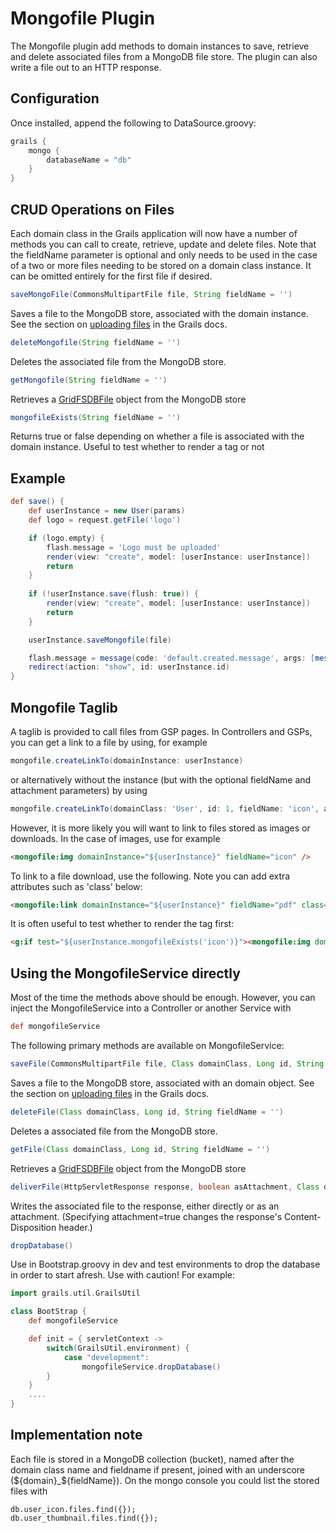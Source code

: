 Mongofile Plugin
================

The Mongofile plugin add methods to domain instances to save, retrieve and delete associated files from a MongoDB file store. The plugin can also write a file out to an HTTP response. 

Configuration
-------------

Once installed, append the following to DataSource.groovy:

```groovy
grails {
    mongo {
        databaseName = "db"
    }
}
```

CRUD Operations on Files
------------------------

Each domain class in the Grails application will now have a number of methods you can call to create, retrieve, update and delete files. Note that the fieldName parameter is optional and only needs to be used in the case of a two or more files needing to be stored on a domain class instance. It can be omitted entirely for the first file if desired.

```groovy
saveMongoFile(CommonsMultipartFile file, String fieldName = '')
```
Saves a file to the MongoDB store, associated with the domain instance. See the section on [uploading files](http://grails.org/doc/2.0.x/guide/theWebLayer.html#uploadingFiles) in the Grails docs.

```groovy
deleteMongofile(String fieldName = '')
```
Deletes the associated file from the MongoDB store.

```groovy
getMongofile(String fieldName = '')
```
Retrieves a [GridFSDBFile](http://api.mongodb.org/java/current/com/mongodb/gridfs/GridFSDBFile.html) object from the MongoDB store

```groovy
mongofileExists(String fieldName = '')
```
Returns true or false depending on whether a file is associated with the domain instance. Useful to test whether to render a tag or not

Example
-------

```groovy
def save() {
    def userInstance = new User(params)
    def logo = request.getFile('logo')

	if (logo.empty) {
        flash.message = 'Logo must be uploaded'
        render(view: "create", model: [userInstance: userInstance])
        return
    }
    
    if (!userInstance.save(flush: true)) {
        render(view: "create", model: [userInstance: userInstance])
        return
    }

    userInstance.saveMongofile(file)

	flash.message = message(code: 'default.created.message', args: [message(code: 'user.label', default: 'User'), userInstance.id])
    redirect(action: "show", id: userInstance.id)
}
```

Mongofile Taglib
----------------

A taglib is provided to call files from GSP pages. In Controllers and GSPs, you can get a link to a file by using, for example

```groovy
mongofile.createLinkTo(domainInstance: userInstance)
```

or alternatively without the instance (but with the optional fieldName and attachment parameters) by using 

```groovy
mongofile.createLinkTo(domainClass: 'User', id: 1, fieldName: 'icon', attachment: true)
```

However, it is more likely you will want to link to files stored as images or downloads. In the case of images, use for example

```html
<mongofile:img domainInstance="${userInstance}" fieldName="icon" />
```

To link to a file download, use the following. Note you can add extra attributes such as 'class' below:

```html
<mongofile:link domainInstance="${userInstance}" fieldName="pdf" class="download-pdf" />
```

It is often useful to test whether to render the tag first:

```html
<g:if test="${userInstance.mongofileExists('icon')}"><mongofile:img domainInstance="${userInstance}" fieldName="icon" /></g:if>
```

Using the MongofileService directly
-----------------------------------

Most of the time the methods above should be enough. However, you can inject the MongofileService into a Controller or another Service with

```groovy
def mongofileService
```

The following primary methods are available on MongofileService:

```groovy
saveFile(CommonsMultipartFile file, Class domainClass, Long id, String fieldName = '')
```
Saves a file to the MongoDB store, associated with an domain object. See the section on [uploading files](http://grails.org/doc/2.0.x/guide/theWebLayer.html#uploadingFiles) in the Grails docs.

```groovy
deleteFile(Class domainClass, Long id, String fieldName = '')
```
Deletes a associated file from the MongoDB store.

```groovy
getFile(Class domainClass, Long id, String fieldName = '')
```
Retrieves a [GridFSDBFile](http://api.mongodb.org/java/current/com/mongodb/gridfs/GridFSDBFile.html) object from the MongoDB store

```groovy
deliverFile(HttpServletResponse response, boolean asAttachment, Class domainClass, Long id, String fieldName = '')
```
Writes the associated file to the response, either directly or as an attachment. (Specifying attachment=true changes the response's Content-Disposition header.)

```groovy
dropDatabase()
```
Use in Bootstrap.groovy in dev and test environments to drop the database in order to start afresh. Use with caution! For example:

```groovy
import grails.util.GrailsUtil

class BootStrap {
    def mongofileService

    def init = { servletContext ->
        switch(GrailsUtil.environment) {
            case "development":
                mongofileService.dropDatabase()
        }
    }
	....
}
```

Implementation note
-------------------

Each file is stored in a MongoDB collection (bucket), named after the domain class name and fieldname if present, joined with an underscore (${domain}_${fieldName}). On the mongo console you could list the stored files with 

```
db.user_icon.files.find({});
db.user_thumbnail.files.find({});
```
